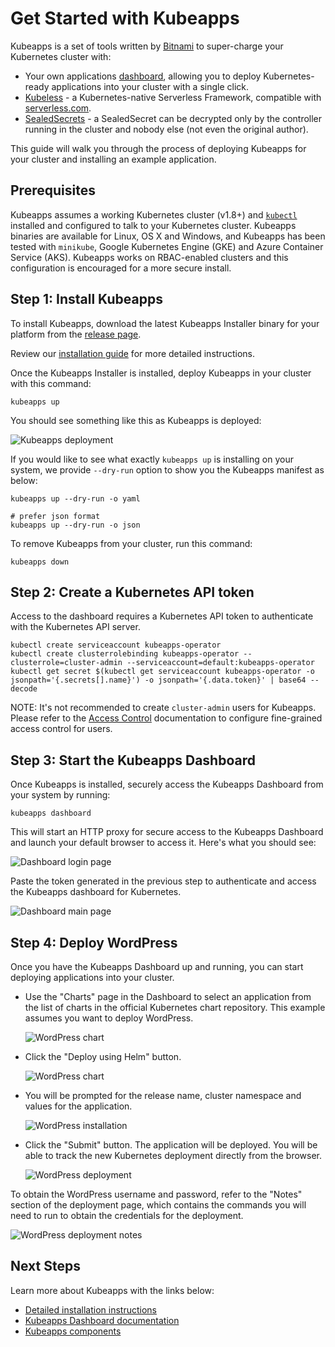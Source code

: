 # Get Started with Kubeapps

Kubeapps is a set of tools written by [Bitnami](https://bitnami.com) to super-charge your Kubernetes cluster with:

* Your own applications [dashboard](https://kubeapps.com/), allowing you to deploy Kubernetes-ready applications into your cluster with a single click.
* [Kubeless](http://kubeless.io/) - a Kubernetes-native Serverless Framework, compatible with [serverless.com](https://serverless.com).
* [SealedSecrets](https://github.com/bitnami/sealed-secrets) - a SealedSecret can be decrypted only by the controller running in the cluster and nobody else (not even the original author).

This guide will walk you through the process of deploying Kubeapps for your cluster and installing an example application.

## Prerequisites

Kubeapps assumes a working Kubernetes cluster (v1.8+) and [`kubectl`](https://kubernetes.io/docs/tasks/tools/install-kubectl/) installed and configured to talk to your Kubernetes cluster. Kubeapps binaries are available for Linux, OS X and Windows, and Kubeapps has been tested with `minikube`, Google Kubernetes Engine (GKE) and Azure Container Service (AKS). Kubeapps works on RBAC-enabled clusters and this configuration is encouraged for a more secure install.

## Step 1: Install Kubeapps

To install Kubeapps, download the latest Kubeapps Installer binary for your platform from the [release page](https://github.com/kubeapps/kubeapps/releases).

Review our [installation guide](./install.md) for more detailed instructions.

Once the Kubeapps Installer is installed, deploy Kubeapps in your cluster with this command:

```
kubeapps up
```

You should see something like this as Kubeapps is deployed:

![Kubeapps deployment](../img/kubeapps-up.png)

If you would like to see what exactly `kubeapps up` is installing on your system, we provide `--dry-run` option to show you the Kubeapps manifest as below:

```
kubeapps up --dry-run -o yaml

# prefer json format
kubeapps up --dry-run -o json
```

To remove Kubeapps from your cluster, run this command:

```
kubeapps down
```

## Step 2: Create a Kubernetes API token

Access to the dashboard requires a Kubernetes API token to authenticate with the Kubernetes API server.

```
kubectl create serviceaccount kubeapps-operator
kubectl create clusterrolebinding kubeapps-operator --clusterrole=cluster-admin --serviceaccount=default:kubeapps-operator
kubectl get secret $(kubectl get serviceaccount kubeapps-operator -o jsonpath='{.secrets[].name}') -o jsonpath='{.data.token}' | base64 --decode
```

NOTE: It's not recommended to create `cluster-admin` users for Kubeapps. Please refer to the [Access Control](docs/access-control.md) documentation to configure fine-grained access control for users.

## Step 3: Start the Kubeapps Dashboard

Once Kubeapps is installed, securely access the Kubeapps Dashboard from your system by running:

```
kubeapps dashboard
```

This will start an HTTP proxy for secure access to the Kubeapps Dashboard and launch your default browser to access it. Here's what you should see:

![Dashboard login page](../img/dashboard-login.png)

Paste the token generated in the previous step to authenticate and access the Kubeapps dashboard for Kubernetes.

![Dashboard main page](../img/dashboard-home.png)

## Step 4: Deploy WordPress

Once you have the Kubeapps Dashboard up and running, you can start deploying applications into your cluster.

* Use the "Charts" page in the Dashboard to select an application from the list of charts in the official Kubernetes chart repository. This example assumes you want to deploy WordPress.

  ![WordPress chart](../img/wordpress-search.png)

* Click the "Deploy using Helm" button.

  ![WordPress chart](../img/wordpress-chart.png)

* You will be prompted for the release name, cluster namespace and values for the application.

  ![WordPress installation](../img/wordpress-installation.png)

* Click the "Submit" button. The application will be deployed. You will be able to track the new Kubernetes deployment directly from the browser.

  ![WordPress deployment](../img/wordpress-deployment.png)

To obtain the WordPress username and password, refer to the "Notes" section of the deployment page, which contains the commands you will need to run to obtain the credentials for the deployment.

![WordPress deployment notes](../img/wordpress-notes.png)

## Next Steps

Learn more about Kubeapps with the links below:

* [Detailed installation instructions](install.md)
* [Kubeapps Dashboard documentation](dashboard.md)
* [Kubeapps components](components.md)
